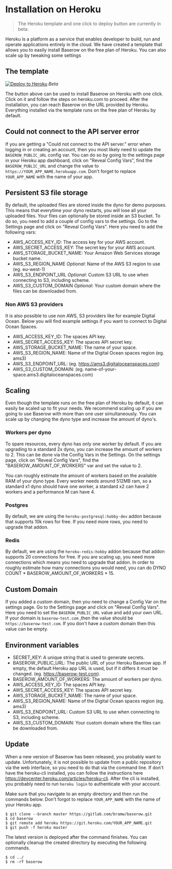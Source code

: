 # Installation on Heroku

> The Heroku template and one click to deploy button are currently in beta.

Heroku is a platform as a service that enables developer to build, run and operate
applications entirely in the cloud. We have created a template that allows you to
easily install Baserow on the free plan of Heroku. You can also scale up by tweaking
some settings

## The template

[![Deploy to Heroku](https://www.herokucdn.com/deploy/button.svg)](https://heroku.com/deploy?template=https://github.com/bram2w/baserow/tree/master)
*Beta*

The button above can be used to install Baserow on Heroku with one click. Click on it
and follow the steps on heroku.com to proceed. After the installation, you can reach
Baserow on the URL provided by Heroku. Everything installed via the template runs on
the free plan of Heroku by default.

## Could not connect to the API server error

If you are getting a "Could not connect to the API server." error when logging in or
creating an account, then you most likely need to update the `BASEROW_PUBLIC_URL`
config var. You can do so by going to the settings page in your Heroku app dashboard,
click on "Reveal Config Vars", find the `BASEROW_PUBLIC_URL` and change the value to 
`https://YOUR_APP_NAME.herokuapp.com`. Don't forget to replace `YOUR_APP_NAME` with the
name of your app.

## Persistent S3 file storage

By default, the uploaded files are stored inside the dyno for demo purposes. This means
that everytime your dyno restarts, you will lose all your uploaded files. Your files
can optionally be stored inside an S3 bucket. To do so, you need to add a couple of
config vars to the settings. Go to the Settings page and click on "Reveal Config Vars".
Here you need to add the following vars:

* AWS_ACCESS_KEY_ID: The access key for your AWS account.
* AWS_SECRET_ACCESS_KEY: The secret key for your AWS account.
* AWS_STORAGE_BUCKET_NAME: Your Amazon Web Services storage bucket name.
* AWS_S3_REGION_NAME *Optional*: Name of the AWS S3 region to use (eg. eu-west-1)
* AWS_S3_ENDPOINT_URL *Optional*: Custom S3 URL to use when connecting to S3, including
  scheme.
* AWS_S3_CUSTOM_DOMAIN *Optional*: Your custom domain where the files can be downloaded
  from.

### Non AWS S3 providers

It is also possible to use non AWS, S3 providers like for example Digital Ocean. Below
you will find example settings if you want to connect to Digital Ocean Spaces.

* AWS_ACCESS_KEY_ID: The spaces API key.
* AWS_SECRET_ACCESS_KEY: The spaces API secret key.
* AWS_STORAGE_BUCKET_NAME: The name of your space.
* AWS_S3_REGION_NAME: Name of the Digital Ocean spaces region (eg. ams3)
* AWS_S3_ENDPOINT_URL: (eg. https://ams3.digitaloceanspaces.com)
* AWS_S3_CUSTOM_DOMAIN: (eg. name-of-your-space.ams3.digitaloceanspaces.com)

## Scaling

Even though the template runs on the free plan of Heroku by default, it can easily be
scaled up to fit your needs. We recommend scaling up if you are going to use Baserow
with more than one user simultaneously. You can scale up by changing the dyno type
and increase the amount of dyno's.

### Workers per dyno

To spare resources, every dyno has only one worker by default. If you are upgrading to
a standard 2x dyno, you can increase the amount of workers to 2. This can be done  via
the Config Vars in the Settings. On the settings page, click on "Reveal Config Vars",
find the "BASEROW_AMOUNT_OF_WORKERS" var and set the value to 2.

You can roughly estimate the amount of workers based on the available RAM of your
dyno type. Every worker needs around 512MB ram, so a standard x1 dyno should have one
worker, a standard x2 can have 2 workers and a performance M can have 4.

### Postgres

By default, we are using the `heroku-postgresql:hobby-dev` addon because that supports
10k rows for free. If you need more rows, you need to upgrade that addon.

### Redis

By default, we are using the `heroku-redis:hobby` addon because that addon supports
20 connections for free. If you are scaling up, you need more connections which means
you need to upgrade that addon. In order to roughly estimate how many connections you
would need, you can do DYNO COUNT * BASEROW_AMOUNT_OF_WORKERS * 15.

## Custom Domain

If you added a custom domain, then you need to change a Config Var on the settings
page. Go to the Settings page and click on "Reveal Config Vars". Here you need to set
the `BASEROW_PUBLIC_URL` value and add your own URL. If your domain is 
`baserow-test.com` ,then the value should be `https://baserow-test.com`. If you don't 
have a custom domain then this value can be empty.

## Environment variables

* SECRET_KEY: A unique string that is used to generate secrets.
* BASEROW_PUBLIC_URL: The public URL of your Heroku Baserow app. If empty, the default
  Heroku app URL is used, but if it differs it must be changed.
  (eg. https://baserow-test.com).
* BASEROW_AMOUNT_OF_WORKERS: The amount of workers per dyno.
* AWS_ACCESS_KEY_ID: The spaces API key.
* AWS_SECRET_ACCESS_KEY: The spaces API secret key.
* AWS_STORAGE_BUCKET_NAME: The name of your space.
* AWS_S3_REGION_NAME: Name of the Digital Ocean spaces region (eg. ams3)
* AWS_S3_ENDPOINT_URL: Custom S3 URL to use when connecting to S3, including scheme.
* AWS_S3_CUSTOM_DOMAIN: Your custom domain where the files can be downloaded from.

## Update

When a new version of Baserow has been released, you probably want to update.
Unfortunately, it is not possible to update from a public repository via the web
interface, so you need to do that via the command line. If don't have the
heroku-cli installed, you can follow the instructions here 
https://devcenter.heroku.com/articles/heroku-cli. After the cli is installed, you
probably need to run `heroku login` to authenticate with your account.

Make sure that you navigate to an empty directory and then run the commands below.
Don't forgot to replace `YOUR_APP_NAME` with the name of your Heroku app.

```
$ git clone --branch master https://gitlab.com/bramw/baserow.git
$ cd baserow
$ git remote add heroku https://git.heroku.com/YOUR_APP_NAME.git
$ git push -f heroku master
```

The latest version is deployed after the command finishes. You can optionally cleanup
the created directory by executing the following commands.

```
$ cd ../
$ rm -rf baserow
```

